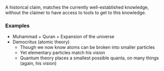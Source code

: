 A historical claim, matches the currently well-established knowledge, without the claimer to have access to tools to get to this knowledge.

### Examples

- Muhammad + Quran + Expansion of the universe
- Democritus (atomic theory)
  - Though we now know atoms can be broken into smaller particles
  - Yet elementary particles match his vision
  - Quantum theory places a smallest possible quanta, on many things (again, his vision)
